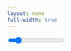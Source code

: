 ```yaml
---
layout: none
full-width: true
---
```


<html lang="en">
  <head>
    <link rel="stylesheet" href="/apollo.css">
    <meta charset="utf-8">
    <title>My first three.js app</title>
    <style>
      body { margin: 0; }
    </style>
  </head>
  <body>
	<script type="importmap">
	{
	"imports": {
		"three": "https://cdn.jsdelivr.net/npm/three@v0.176.0/build/three.module.js",
		"three/addons/": "https://cdn.jsdelivr.net/npm/three@v0.176.0/examples/jsm/"
		}
	}
	</script>
    <script type="module" src="/apollo.js"></script>
  </body>
  <div class="slidecontainer">
    <input type="range" min="0" max="35" value="4.5" class="slider" id="myRange">
  </div>
</html>